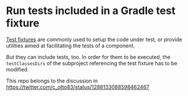 # Run tests included in a Gradle test fixture

[Test fixtures](https://docs.gradle.org/current/userguide/java_testing.html#sec:java_test_fixtures) are commonly used to
setup the code under test, or provide utilities aimed at facilitating the tests of a component. 

But they can include tests, too. In order for them to be executed, the `testClassesDirs` of the subproject referencing 
the test fixture has to be modified.

This repo belongs to the discussion in https://twitter.com/c_otto83/status/1288133088598462467

